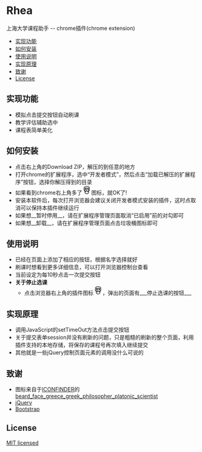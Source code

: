# Rhea
上海大学课程助手 -- chrome插件(chrome extension)

- [实现功能](#实现功能)
- [如何安装](#如何安装)
- [使用说明](#使用说明)
- [实现原理](#实现原理)
- [致谢](#致谢)
- [License](#license)

## 实现功能
- 模拟点击提交按钮自动刷课
- 教学评估辅助选中
- 课程表简单美化

## 如何安装
- 点击右上角的Download ZIP，解压的到任意的地方
- 打开chrome的扩展程序，选中“开发者模式”，然后点击“加载已解压的扩展程序”按钮，选择你解压得到的目录
- 如果看到chrome右上角多了![icon](icons/Aristotle_24.png)图标，就OK了!
- 安装本软件后，每次打开浏览器会建议关闭开发者模式安装的插件，这时点取消可以保持本插件继续运行
- 如果想__暂时停用__，请在扩展程序管理页面取消“已启用”前的对勾即可
- 如果想__卸载__，请在扩展程序管理页面点击垃圾桶图标即可

## 使用说明
- 已经在页面上添加了相应的按钮，根据名字选择就好
- 刷课时想看到更多详细信息，可以打开浏览器控制台查看
- 当前设定为每10秒点击一次提交按钮
- __关于停止选课__
	- 点击浏览器右上角的插件图标![icon](icons/Aristotle_24.png)，弹出的页面有___停止选课的按钮___

## 实现原理
- 调用JavaScript的setTimeOut方法点击提交按钮
- 关于提交表单session并没有刷新的问题，只是粗糙的刷新的整个页面，利用插件支持的本地存储，将保存的课程号再次填入继续提交
- 其他就是一些jQuery控制页面元素的调用没什么可说的

## 致谢
- 图标来自于[ICONFINDER](https://www.iconfinder.com/)的[beard_face_greece_greek_philosopher_platonic_scientist](https://www.iconfinder.com/icons/362069/aristotle_avatar_beard_face_greece_greek_philosopher_platonic_scientist_icon)
- [jQuery](http://jquery.com)
- [Bootstrap](http://getbootstrap.com)

## License

[MIT licensed](LICENSE)
